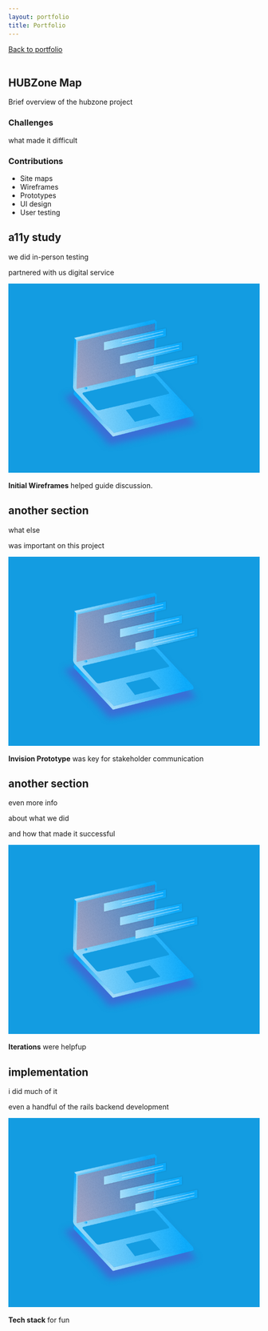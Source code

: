 ```yaml
---
layout: portfolio
title: Portfolio
---
```

<div class="hubzone">
  <nav class="grid grid--medium">
    <div class="brand column--heavy">
      <!-- <a href="/">Tyler Bolchoz</a> -->
      <a href="/portfolio">Back to portfolio</a>
    </div>
  </nav>
  <section>
      <img src="/assets/img/portfolio/hubzone-map-iphone.jpg" alt="" class="thumb">
      <h1>HUBZone Map</h1>
      <p>Brief overview of the hubzone project</p>
      <div class="grid grid--medium">
          <div class="column--heavy">
              <h3>Challenges</h3>
              <p>what made it difficult</p>
          </div>
          <div>
              <h3>Contributions</h3>
              <ul>
                  <li>Site maps</li>
                  <li>Wireframes</li>
                  <li>Prototypes</li>
                  <li>UI design</li>
                  <li>User testing</li>
              </ul>
          </div>
      </div>
  </section>
  <section>
      <h2>a11y study</h2>
      <p>we did in-person testing</p>
      <p>partnered with us digital service</p>
      <img src="/assets/img/portfolio/placeholder.png" alt="">
      <p><strong>Initial Wireframes</strong> helped guide discussion.</p>
  </section>
  <section>
      <h2>another section</h2>
      <p>what else</p>
      <p>was important on this project</p>
      <img src="/assets/img/portfolio/placeholder.png" alt="">
      <p><strong>Invision Prototype</strong> was key for stakeholder communication</p>
  </section>
  <section>
      <h2>another section</h2>
      <p>even more info</p>
      <p>about what we did</p>
      <p>and how that made it successful</p>
      <img src="/assets/img/portfolio/placeholder.png" alt="">
      <p><strong>Iterations</strong> were helpfup</p>
  </section>
  <section>
      <h2>implementation</h2>
      <p>i did much of it</p>
      <p>even a handful of the rails backend development</p>
      <img src="/assets/img/portfolio/placeholder.png" alt="">
      <p><strong>Tech stack</strong> for fun</p>
  </section>
</div>
